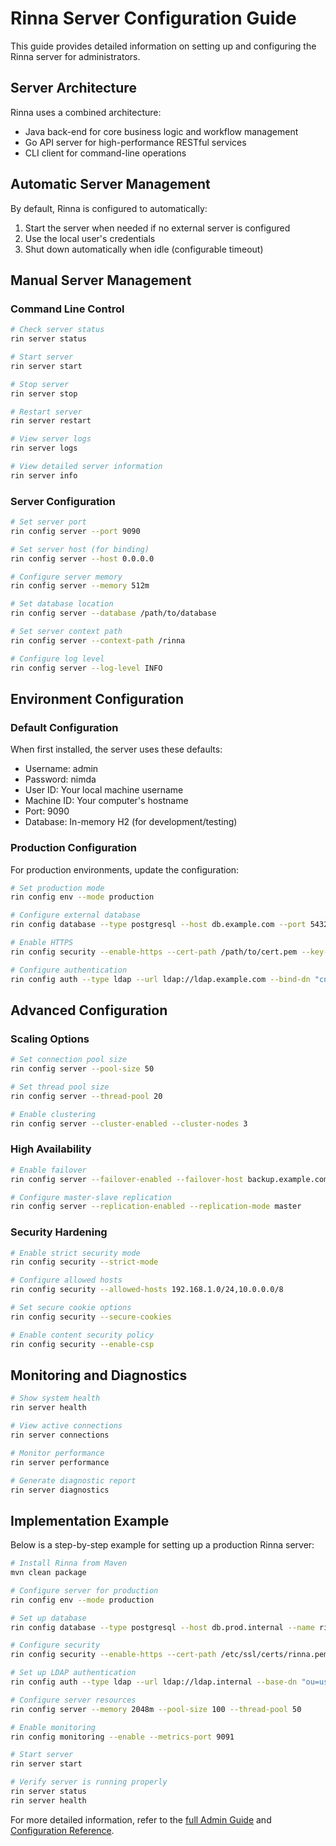 # Rinna Server Configuration Guide

This guide provides detailed information on setting up and configuring the Rinna server for administrators.

## Server Architecture

Rinna uses a combined architecture:
- Java back-end for core business logic and workflow management
- Go API server for high-performance RESTful services
- CLI client for command-line operations

## Automatic Server Management

By default, Rinna is configured to automatically:
1. Start the server when needed if no external server is configured
2. Use the local user's credentials
3. Shut down automatically when idle (configurable timeout)

## Manual Server Management

### Command Line Control

```bash
# Check server status
rin server status

# Start server
rin server start

# Stop server
rin server stop

# Restart server
rin server restart

# View server logs
rin server logs

# View detailed server information
rin server info
```

### Server Configuration

```bash
# Set server port
rin config server --port 9090

# Set server host (for binding)
rin config server --host 0.0.0.0

# Configure server memory
rin config server --memory 512m

# Set database location
rin config server --database /path/to/database

# Set server context path
rin config server --context-path /rinna

# Configure log level
rin config server --log-level INFO
```

## Environment Configuration

### Default Configuration

When first installed, the server uses these defaults:
- Username: admin
- Password: nimda
- User ID: Your local machine username
- Machine ID: Your computer's hostname
- Port: 9090
- Database: In-memory H2 (for development/testing)

### Production Configuration

For production environments, update the configuration:

```bash
# Set production mode
rin config env --mode production

# Configure external database
rin config database --type postgresql --host db.example.com --port 5432 --name rinna --user dbuser --password PASSWORD

# Enable HTTPS
rin config security --enable-https --cert-path /path/to/cert.pem --key-path /path/to/key.pem

# Configure authentication
rin config auth --type ldap --url ldap://ldap.example.com --bind-dn "cn=admin,dc=example,dc=com" --bind-password PASSWORD
```

## Advanced Configuration

### Scaling Options

```bash
# Set connection pool size
rin config server --pool-size 50

# Set thread pool size
rin config server --thread-pool 20

# Enable clustering
rin config server --cluster-enabled --cluster-nodes 3
```

### High Availability

```bash
# Enable failover
rin config server --failover-enabled --failover-host backup.example.com

# Configure master-slave replication
rin config server --replication-enabled --replication-mode master
```

### Security Hardening

```bash
# Enable strict security mode
rin config security --strict-mode

# Configure allowed hosts
rin config security --allowed-hosts 192.168.1.0/24,10.0.0.0/8

# Set secure cookie options
rin config security --secure-cookies

# Enable content security policy
rin config security --enable-csp
```

## Monitoring and Diagnostics

```bash
# Show system health
rin server health

# View active connections
rin server connections

# Monitor performance
rin server performance

# Generate diagnostic report
rin server diagnostics
```

## Implementation Example

Below is a step-by-step example for setting up a production Rinna server:

```bash
# Install Rinna from Maven
mvn clean package

# Configure server for production
rin config env --mode production

# Set up database
rin config database --type postgresql --host db.prod.internal --name rinna_prod --user rinna_app --password "securePassword123"

# Configure security
rin config security --enable-https --cert-path /etc/ssl/certs/rinna.pem --key-path /etc/ssl/private/rinna.key

# Set up LDAP authentication
rin config auth --type ldap --url ldap://ldap.internal --base-dn "ou=users,dc=example,dc=com"

# Configure server resources
rin config server --memory 2048m --pool-size 100 --thread-pool 50

# Enable monitoring
rin config monitoring --enable --metrics-port 9091

# Start server
rin server start

# Verify server is running properly
rin server status
rin server health
```

For more detailed information, refer to the [full Admin Guide](./admin-guide.md) and [Configuration Reference](./configuration-reference.md).